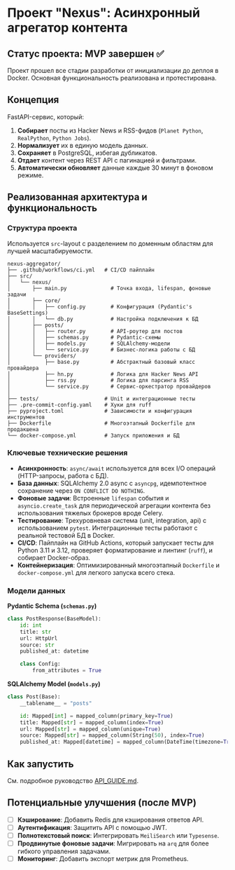 # Проект "Nexus": Асинхронный агрегатор контента

## Статус проекта: MVP завершен ✅

Проект прошел все стадии разработки от инициализации до деплоя в Docker. Основная функциональность реализована и протестирована.

## Концепция

FastAPI-сервис, который:
1.  **Собирает** посты из Hacker News и RSS-фидов (`Planet Python`, `RealPython`, `Python Jobs`).
2.  **Нормализует** их в единую модель данных.
3.  **Сохраняет** в PostgreSQL, избегая дубликатов.
4.  **Отдает** контент через REST API с пагинацией и фильтрами.
5.  **Автоматически обновляет** данные каждые 30 минут в фоновом режиме.

## Реализованная архитектура и функциональность

### Структура проекта

Используется `src`-layout с разделением по доменным областям для лучшей масштабируемости.

```
nexus-aggregator/
├── .github/workflows/ci.yml   # CI/CD пайплайн
├── src/
│   └── nexus/
│       ├── main.py              # Точка входа, lifespan, фоновые задачи
│       ├── core/
│       │   ├── config.py        # Конфигурация (Pydantic's BaseSettings)
│       │   └── db.py            # Настройка подключения к БД
│       ├── posts/
│       │   ├── router.py        # API-роутер для постов
│       │   ├── schemas.py       # Pydantic-схемы
│       │   ├── models.py        # SQLAlchemy-модели
│       │   └── service.py       # Бизнес-логика работы с БД
│       └── providers/
│           ├── base.py          # Абстрактный базовый класс провайдера
│           ├── hn.py            # Логика для Hacker News API
│           ├── rss.py           # Логика для парсинга RSS
│           └── service.py       # Сервис-оркестратор провайдеров
│
├── tests/                     # Unit и интеграционные тесты
├── .pre-commit-config.yaml    # Хуки для ruff
├── pyproject.toml             # Зависимости и конфигурация инструментов
├── Dockerfile                 # Многоэтапный Dockerfile для продакшена
└── docker-compose.yml         # Запуск приложения и БД
```

### Ключевые технические решения

- **Асинхронность**: `async/await` используется для всех I/O операций (HTTP-запросы, работа с БД).
- **База данных**: SQLAlchemy 2.0 async с `asyncpg`, идемпотентное сохранение через `ON CONFLICT DO NOTHING`.
- **Фоновые задачи**: Встроенные `lifespan` события и `asyncio.create_task` для периодической агрегации контента без использования тяжелых брокеров вроде Celery.
- **Тестирование**: Трехуровневая система (unit, integration, api) с использованием `pytest`. Интеграционные тесты работают с реальной тестовой БД в Docker.
- **CI/CD**: Пайплайн на GitHub Actions, который запускает тесты для Python 3.11 и 3.12, проверяет форматирование и линтинг (`ruff`), и собирает Docker-образ.
- **Контейнеризация**: Оптимизированный многоэтапный `Dockerfile` и `docker-compose.yml` для легкого запуска всего стека.

### Модели данных

**Pydantic Schema (`schemas.py`)**
```python
class PostResponse(BaseModel):
    id: int
    title: str
    url: HttpUrl
    source: str
    published_at: datetime

    class Config:
        from_attributes = True
```

**SQLAlchemy Model (`models.py`)**
```python
class Post(Base):
    __tablename__ = "posts"

    id: Mapped[int] = mapped_column(primary_key=True)
    title: Mapped[str] = mapped_column(index=True)
    url: Mapped[str] = mapped_column(unique=True)
    source: Mapped[str] = mapped_column(String(50), index=True)
    published_at: Mapped[datetime] = mapped_column(DateTime(timezone=True))
```

## Как запустить

См. подробное руководство [API_GUIDE.md](API_GUIDE.md).

## Потенциальные улучшения (после MVP)

- [ ] **Кэширование**: Добавить Redis для кэширования ответов API.
- [ ] **Аутентификация**: Защитить API с помощью JWT.
- [ ] **Полнотекстовый поиск**: Интегрировать `MeiliSearch` или `Typesense`.
- [ ] **Продвинутые фоновые задачи**: Мигрировать на `arq` для более гибкого управления задачами.
- [ ] **Мониторинг**: Добавить экспорт метрик для Prometheus. 
